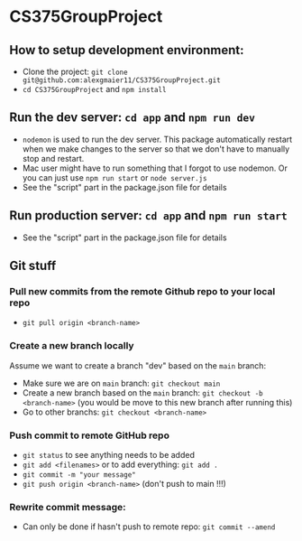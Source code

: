 # CS375GroupProject

## How to setup development environment:
- Clone the project: `git clone git@github.com:alexgmaier11/CS375GroupProject.git`
- `cd CS375GroupProject` and `npm install`

## Run the dev server: `cd app` and `npm run dev`
- `nodemon` is used to run the dev server. This package automatically restart when we make 
changes to the server so that we don't have to manually stop and restart.
- Mac user might have to run something that I forgot to use nodemon. Or you can just use `npm run start` or `node server.js`
- See the "script" part in the package.json file for details

## Run production server: `cd app` and `npm run start`
- See the "script" part in the package.json file for details

## Git stuff

### Pull new commits from the remote Github repo to your local repo
- `git pull origin <branch-name>`

### Create a new branch locally 
Assume we want to create a branch "dev" based on the `main` branch:
- Make sure we are on `main` branch: `git checkout main`
- Create a new branch based on the `main` branch: `git checkout -b <branch-name>` (you would be move to this new branch after running this)
- Go to other branchs: `git checkout <branch-name>`

### Push commit to remote GitHub repo
- `git status` to see anything needs to be added
- `git add <filenames>` or to add everything: `git add .`
- `git commit -m "your message"`
- `git push origin <branch-name>` (don't push to main !!!)

### Rewrite commit message:
- Can only be done if hasn't push to remote repo: `git commit --amend`

